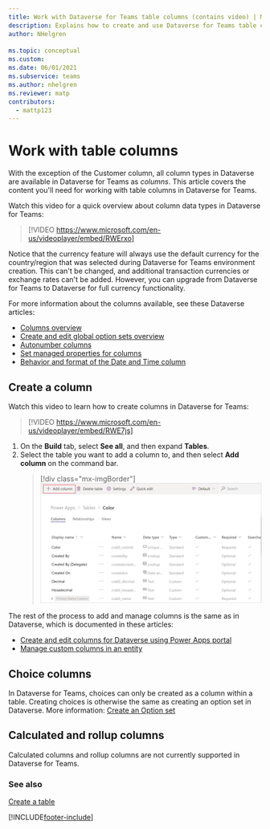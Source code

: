 ```yaml
---
title: Work with Dataverse for Teams table columns (contains video) | Microsoft Docs
description: Explains how to create and use Dataverse for Teams table columns.
author: NHelgren

ms.topic: conceptual
ms.custom: 
ms.date: 06/01/2021
ms.subservice: teams
ms.author: nhelgren
ms.reviewer: matp
contributors:
  - mattp123
---
```


# Work with table columns

With the exception of the Customer column, all column types in Dataverse are available in Dataverse for Teams as *columns*. This article covers the content you'll need for working with table columns in Dataverse for Teams.

Watch this video for a quick overview about column data types in Dataverse for Teams:
> [!VIDEO https://www.microsoft.com/en-us/videoplayer/embed/RWErxo]

Notice that the currency feature will always use the default currency for the country/region that was selected during Dataverse for Teams environment creation. This can't be changed, and additional transaction currencies or exchange rates can't be added. However, you can upgrade from Dataverse for Teams to Dataverse for full currency functionality.

For more information about the columns available, see these Dataverse articles:

- [Columns overview](../maker/data-platform/fields-overview.md)
- [Create and edit global option sets overview](../maker/data-platform/create-edit-global-option-sets.md)
- [Autonumber columns](../maker/data-platform/autonumber-fields.md)
- [Set managed properties for columns](../maker/data-platform/set-managed-properties-for-field.md)
- [Behavior and format of the Date and Time column](../maker/data-platform/behavior-format-date-time-field.md)

## Create a column

Watch this video to learn how to create columns in Dataverse for Teams:
> [!VIDEO https://www.microsoft.com/en-us/videoplayer/embed/RWE7js]

1. On the **Build** tab, select **See all**, and then expand **Tables**. 
2. Select the table you want to add a column to, and then select **Add column** on the command bar.
    > [!div class="mx-imgBorder"] 
    > ![Create a table column.](media/create-table-column.png "Create a table column")

The rest of the process to add and manage columns is the same as in Dataverse, which is documented in these articles:
- [Create and edit columns for Dataverse using Power Apps portal](../maker/data-platform/create-edit-field-portal.md)
- [Manage custom columns in an entity](../maker/data-platform/data-platform-manage-fields.md)

## Choice columns

In Dataverse for Teams, choices can only be created as a column within a table. Creating choices is otherwise the same as creating an option set in Dataverse. More information: [Create an Option set](../maker/data-platform/custom-picklists.md)

## Calculated and rollup columns

Calculated columns and rollup columns are not currently supported in Dataverse for Teams.

### See also

[Create a table](create-table.md)


[!INCLUDE[footer-include](../includes/footer-banner.md)]
